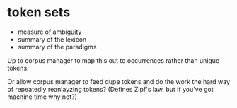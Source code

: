 # token sets

- measure of ambiguity
- summary of the lexicon
- summary of the paradigms


Up to corpus manager to map this out to occurrences rather than unique tokens.

Or allow corpus manager to feed dupe tokens and do the work the hard way of repeatedly reanlayzing tokens?   (Defines Zipf's law, but if you've got machine time why not?)
